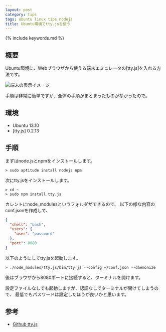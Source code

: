 ```yaml
---
layout: post
category: tips
tags: ubuntu linux tips nodejs
title: Ubuntu環境でtty.jsを使う
---
```

{% include keywords.md %}

## 概要

Ubuntu環境に、Webブラウザから使える端末エミュレータの[tty.js]を入れる方法です。

![端末の表示イメージ](http://i.imgur.com/wqare.png)

手順は非常に簡単ですが、全体の手順がまとまったものがなかったので。

## 環境

* Ubuntu 13.10
* [tty.js] 0.2.13

## 手順

まずはnode.jsとnpmをインストールします。

    > sudo aptitude install nodejs npm

次にtty.jsをインストールします。

    > cd ~
    > sudo npm install tty.js

カレントにnode_modulesというフォルダができるので、
以下の様な内容のconf.jsonを作成して、

```json
{
  "shell": "bash",
  "users": {
    "user": "password"
  },
  "port": 8080
}
```

以下のようにしてtty.jsを起動します。

    > ./node_modules/tty.js/bin/tty.js --config ~/conf.json --daemonize

後はブラウザから8080ポートに接続すると、ターミナルを開けます。

設定ファイルなしでも起動しますが、認証なしでターミナルが開けてしまうので、
最低でもパスワードは設定したほうが良いかと思います。

## 参考

* [Github tty.js](https://github.com/chjj/tty.js/)
